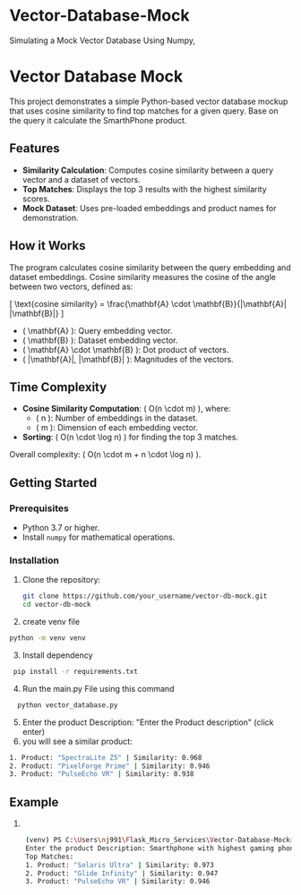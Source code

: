 # Vector-Database-Mock
Simulating a Mock Vector Database Using Numpy,

# Vector Database Mock

This project demonstrates a simple Python-based vector database mockup that uses cosine similarity to find top matches for a given query.
Base on the query it calculate the SmarthPhone product.

## Features
- **Similarity Calculation**: Computes cosine similarity between a query vector and a dataset of vectors.
- **Top Matches**: Displays the top 3 results with the highest similarity scores.
- **Mock Dataset**: Uses pre-loaded embeddings and product names for demonstration.

## How it Works
The program calculates cosine similarity between the query embedding and dataset embeddings. Cosine similarity measures the cosine of the angle between two vectors, defined as:

\[
\text{cosine similarity} = \frac{\mathbf{A} \cdot \mathbf{B}}{\|\mathbf{A}\| \|\mathbf{B}\|}
\]

- \( \mathbf{A} \): Query embedding vector.
- \( \mathbf{B} \): Dataset embedding vector.
- \( \mathbf{A} \cdot \mathbf{B} \): Dot product of vectors.
- \( \|\mathbf{A}\|, \|\mathbf{B}\| \): Magnitudes of the vectors.

## Time Complexity
- **Cosine Similarity Computation**: \( O(n \cdot m) \), where:
  - \( n \): Number of embeddings in the dataset.
  - \( m \): Dimension of each embedding vector.
- **Sorting**: \( O(n \cdot \log n) \) for finding the top 3 matches.

Overall complexity: \( O(n \cdot m + n \cdot \log n) \).

## Getting Started
### Prerequisites
- Python 3.7 or higher.
- Install `numpy` for mathematical operations.

### Installation
1. Clone the repository:
   ```bash
   git clone https://github.com/your_username/vector-db-mock.git
   cd vector-db-mock
   ```
2. create venv file 
``` bash
python -m venv venv
```
3. Install dependency
``` bash
 pip install -r requirements.txt
```
4. Run the main.py File using this command
``` bash
  python vector_database.py
```
5. Enter the product Description: "Enter the Product description" (click enter)
6. you will see a similar product:
``` bash
1. Product: "SpectraLite Z5" | Similarity: 0.968
2. Product: "PixelForge Prime" | Similarity: 0.946
3. Product: "PulseEcho VR" | Similarity: 0.938
```

## Example
1. 
``` bash
    (venv) PS C:\Users\nj991\Flask_Micro_Services\Vector-Database-Mock> python main.py
    Enter the product Description: Smarthphone with highest gaming phone
    Top Matches:
    1. Product: "Solaris Ultra" | Similarity: 0.973
    2. Product: "Glide Infinity" | Similarity: 0.947
    3. Product: "PulseEcho VR" | Similarity: 0.946
```

